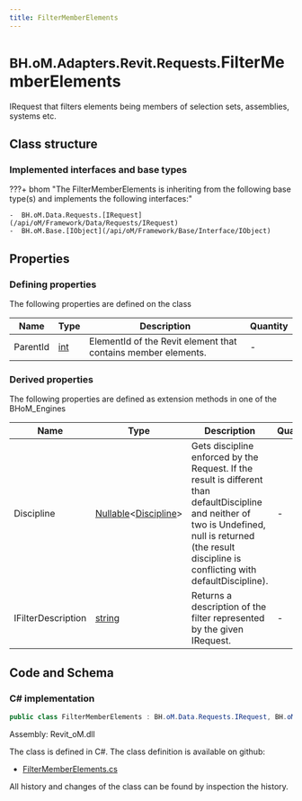 ```yaml
---
title: FilterMemberElements
---
```


# <small>BH.oM.Adapters.Revit.Requests.</small>**FilterMemberElements**

IRequest that filters elements being members of selection sets, assemblies, systems etc.

## Class structure

### Implemented interfaces and base types

???+ bhom "The FilterMemberElements is inheriting from the following base type(s) and implements the following interfaces:"

    -  BH.oM.Data.Requests.[IRequest](/api/oM/Framework/Data/Requests/IRequest)
    -  BH.oM.Base.[IObject](/api/oM/Framework/Base/Interface/IObject)


## Properties



### Defining properties

The following properties are defined on the class

| Name             | Type             | Description      | Quantity         |
|------------------|------------------|------------------|------------------|
| ParentId | [int](https://learn.microsoft.com/en-us/dotnet/api/System.Int32?view=netstandard-2.0) | ElementId of the Revit element that contains member elements. | - |


### Derived properties

The following properties are defined as extension methods in one of the BHoM_Engines

| Name             | Type             | Description      | Quantity         | Engine           |
|------------------|------------------|------------------|------------------|------------------|
| Discipline | [Nullable](https://learn.microsoft.com/en-us/dotnet/api/System.Nullable-1?view=netstandard-2.0)&lt;[Discipline](/api/oM/Adapter/Adapters/Revit/Enums/Discipline)&gt; | Gets discipline enforced by the Request. If the result is different than defaultDiscipline and neither of two is Undefined, null is returned (the result discipline is conflicting with defaultDiscipline). | - | Revit_Engine |
| IFilterDescription | [string](https://learn.microsoft.com/en-us/dotnet/api/System.String?view=netstandard-2.0) | Returns a description of the filter represented by the given IRequest. | - | Revit_Engine |


## Code and Schema

### C# implementation

``` C# title="C#"
public class FilterMemberElements : BH.oM.Data.Requests.IRequest, BH.oM.Base.IObject
```

Assembly: Revit_oM.dll

The class is defined in C#. The class definition is available on github:

- [FilterMemberElements.cs](https://github.com/BHoM/Revit_Toolkit/blob/develop/Revit_oM/Requests\FilterMemberElements.cs)

All history and changes of the class can be found by inspection the history.
